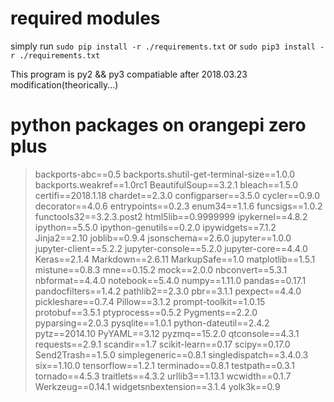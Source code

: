 # required modules
simply run `sudo pip install -r ./requirements.txt` or `sudo pip3 install -r ./requirements.txt`

This program is py2 && py3 compatiable after 2018.03.23 modification(theorically...)

# python packages on orangepi zero plus
>backports-abc==0.5
>backports.shutil-get-terminal-size==1.0.0
>backports.weakref==1.0rc1
>BeautifulSoup==3.2.1
>bleach==1.5.0
>certifi==2018.1.18
>chardet==2.3.0
>configparser==3.5.0
>cycler==0.9.0
>decorator==4.0.6
>entrypoints==0.2.3
>enum34==1.1.6
>funcsigs==1.0.2
>functools32==3.2.3.post2
>html5lib==0.9999999
>ipykernel==4.8.2
>ipython==5.5.0
>ipython-genutils==0.2.0
>ipywidgets==7.1.2
>Jinja2==2.10
>joblib==0.9.4
>jsonschema==2.6.0
>jupyter==1.0.0
>jupyter-client==5.2.2
>jupyter-console==5.2.0
>jupyter-core==4.4.0
>Keras==2.1.4
>Markdown==2.6.11
>MarkupSafe==1.0
>matplotlib==1.5.1
>mistune==0.8.3
>mne==0.15.2
>mock==2.0.0
>nbconvert==5.3.1
>nbformat==4.4.0
>notebook==5.4.0
>numpy==1.11.0
>pandas==0.17.1
>pandocfilters==1.4.2
>pathlib2==2.3.0
>pbr==3.1.1
>pexpect==4.4.0
>pickleshare==0.7.4
>Pillow==3.1.2
>prompt-toolkit==1.0.15
>protobuf==3.5.1
>ptyprocess==0.5.2
>Pygments==2.2.0
>pyparsing==2.0.3
>pysqlite==1.0.1
>python-dateutil==2.4.2
>pytz==2014.10
>PyYAML==3.12
>pyzmq==15.2.0
>qtconsole==4.3.1
>requests==2.9.1
>scandir==1.7
>scikit-learn==0.17
>scipy==0.17.0
>Send2Trash==1.5.0
>simplegeneric==0.8.1
>singledispatch==3.4.0.3
>six==1.10.0
>tensorflow==1.2.1
>terminado==0.8.1
>testpath==0.3.1
>tornado==4.5.3
>traitlets==4.3.2
>urllib3==1.13.1
>wcwidth==0.1.7
>Werkzeug==0.14.1
>widgetsnbextension==3.1.4
>yolk3k==0.9
